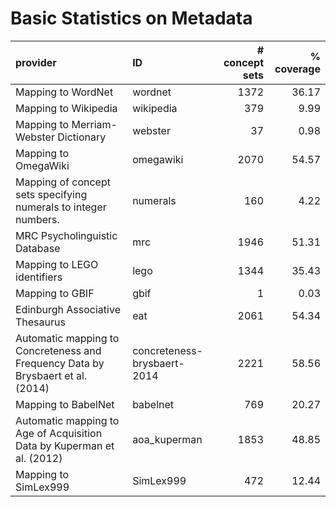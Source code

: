# Basic Statistics on Metadata

| provider                                                                        | ID                          |   # concept sets |   % coverage |
|:--------------------------------------------------------------------------------|:----------------------------|-----------------:|-------------:|
| Mapping to WordNet                                                              | wordnet                     |             1372 |        36.17 |
| Mapping to Wikipedia                                                            | wikipedia                   |              379 |         9.99 |
| Mapping to Merriam-Webster Dictionary                                           | webster                     |               37 |         0.98 |
| Mapping to OmegaWiki                                                            | omegawiki                   |             2070 |        54.57 |
| Mapping of concept sets specifying numerals to integer numbers.                 | numerals                    |              160 |         4.22 |
| MRC Psycholinguistic Database                                                   | mrc                         |             1946 |        51.31 |
| Mapping to LEGO identifiers                                                     | lego                        |             1344 |        35.43 |
| Mapping to GBIF                                                                 | gbif                        |                1 |         0.03 |
| Edinburgh Associative Thesaurus                                                 | eat                         |             2061 |        54.34 |
| Automatic mapping to Concreteness and Frequency Data by Brysbaert et al. (2014) | concreteness-brysbaert-2014 |             2221 |        58.56 |
| Mapping to BabelNet                                                             | babelnet                    |              769 |        20.27 |
| Automatic mapping to Age of Acquisition Data by Kuperman et al. (2012)          | aoa_kuperman                |             1853 |        48.85 |
| Mapping to SimLex999                                                            | SimLex999                   |              472 |        12.44 |